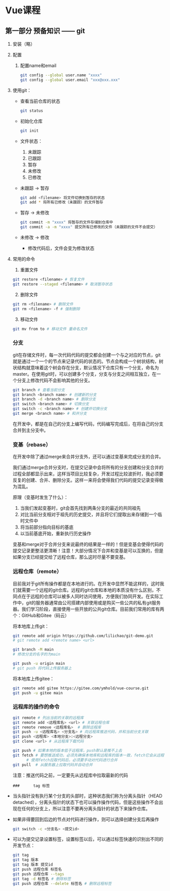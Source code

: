 # Vue课程

## 第一部分 预备知识 —— git

1. 安装（略）

2. 配置

   1. 配置name和email

      ``` bash
      git config --global user.name "xxxx"
      git config --global user.email "xxx@xxx.xxx"
      ```

3. 使用git：

   - 查看当前仓库的状态

     ```bash
     git status
     ```

   - 初始化仓库

     ```bash
     git init
     ```

   - 文件状态：

     1. 未跟踪
     2. 已跟踪
     3. 暂存
     4. 未修改
     5. 已修改

   - 未跟踪 → 暂存

     ```bash
     git add <filename> 将文件切换到暂存的状态
     git add * 将所有已修改（未跟踪）的文件暂存
     ```

   - 暂存 → 未修改

     ```bash
     git commit -m "xxxx" 将暂存的文件存储到仓库中
     git commit -a -m "xxxx" 提交所有已修改的文件（未跟踪的文件不会提交）
     ```

   - 未修改 → 修改

     - 修改代码后，文件会变为修改状态

4. 常用的命令

   1. 重置文件

   ```bash
   git restore <filename> # 恢复文件
   git restore --staged <filename> # 取消暂存状态
   ```

   2. 删除文件	

   ```bash
   git rm <filename> # 删除文件
   git rm <filename> -f # 强制删除
   ```

   3. 移动文件

   ```bash
   git mv from to # 移动文件 重命名文件
   ```

   ### 分支

   git在存储文件时，每一次代码代码的提交都会创建一个与之对应的节点，git就是通过一个一个的节点来记录代码的状态的。节点会构成一个树状结构，树状结构就意味着这个树会存在分支，默认情况下仓库只有一个分支，命名为master。在使用git时，可以创建多个分支，分支与分支之间相互独立，在一个分支上修改代码不会影响其他的分支。

   ```bash
   git branch # 查看当前分支
   git branch <branch name> # 创建新的分支
   git branch -d <branch name> # 删除分支
   git switch <branch name> # 切换分支
   git switch -c <branch name> # 创建并切换分支
   git merge <branch name> # 和并分支
   ```

   在开发中，都是在自己的分支上编写代码，代码编写完成后，在将自己的分支合并到主分支中。
   
   ### 变基（rebase）
   
   在开发中除了通过merge来合并分支外，还可以通过变基来完成分支的合并。
   
   我们通过merge合并分支时，在提交记录中会将所有的分支创建和分支合并的过程全部都显示出来，这样当项目比较复杂，开发过程比较波折时，我必须要反复的创建、合并、删除分支。这样一来将会使得我们代码的提交记录变得极为混乱。
   
   原理（变基时发生了什么）：
   
   1. 当我们发起变基时，git会首先找到两条分支的最近的共同祖先
   2. 对比当前分支相对于祖先的历史提交，并且将它们提取出来存储到一个临时文件中
   3. 将当前部分指向目标的基底
   4. 以当前基底开始，重新执行历史操作
   
   变基和merge对于合并分支来说最终的结果是一样的！但是变基会使得代码的提交记录更整洁更清晰！注意！大部分情况下合并和变基是可以互换的，但是如果分支已经提交给了远程仓库，那么这时尽量不要变基。
   
   ### 远程仓库（remote）
   
   目前我对于git所有操作都是在本地进行的。在开发中显然不能这样的，这时我们就需要一个远程的git仓库。远程的git仓库和本地的本质没有什么区别，不同点在于远程的仓库可以被多人同时访问使用，方便我们协同开发。在实际工作中，git的服务器通常由公司搭建内部使用或是购买一些公共的私有git服务器。我们学习阶段，直接使用一些开放的公共git仓库。目前我们常用的库有两个：GitHub和Gitee（码云）
   
   将本地库上传git：
   
   ```bash
   git remote add origin https://github.com/lilichao/git-demo.git
   # git remote add <remote name> <url>
   
   git branch -M main
   # 修改分支的名字的为main
   
   git push -u origin main
   # git push 将代码上传服务器上
   ```
   
   将本地库上传gitee：
   
   ```bash
   git remote add gitee https://gitee.com/ymhold/vue-course.git
   git push -u gitee main
   ```
   
   ### 远程库的操作的命令
   
   ```bash
   git remote # 列出当前的关联的远程库
   git remote add <远程库名> <url> # 关联远程仓库
   git remote remove <远程库名>  # 删除远程库
   git push -u <远程库名> <分支名> # 向远程库推送代码，并和当前分支关联
   git push <远程库> <本地分支>:<远程分支>
   git clone <url> # 从远程库下载代码
   
   git push # 如果本地的版本低于远程库，push默认是推不上去
   git fetch # 要想推送成功，必须先确保本地库和远程库的版本一致，fetch它会从远程仓库下载所有代码，但是它不会将代码和当前分支自动合并
   		 # 使用fetch拉取代码后，必须要手动对代码进行合并	
   git pull  # 从服务器上拉取代码并自动合并 
   
   ```
   
   注意：推送代码之前，一定要先从远程库中拉取最新的代码

	   ### 		tag 标签

- 当头指针没有执行某个分支的头部时，这种状态我们称为分离头指针（HEAD detached），分离头指针的状态下也可以操作操作代码，但是这些操作不会出现在任何的分支上，所以注意不要再分离头指针的状态下来操作仓库。

- 如果非得要回到后边的节点对代码进行操作，则可以选择创建分支后再操作

  ```bash
  git switch -c <分支名> <提交id>
  ```

- 可以为提交记录设置标签，设置标签以后，可以通过标签快速的识别出不同的开发节点：

  ```bash
  git tag
  git tag 版本
  git tag 版本 提交id
  git push 远程仓库 标签名
  git push 远程仓库 --tags
  git tag -d 标签名 # 删除标签
  git push 远程仓库 --delete 标签名 # 删除远程标签
  ```

  



